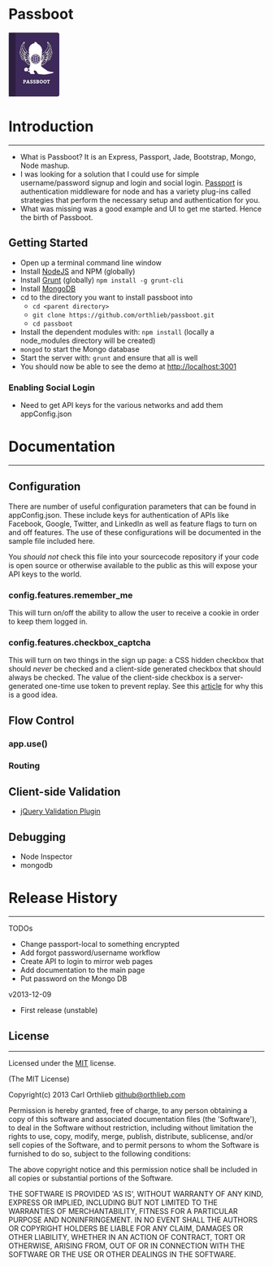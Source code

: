 Passboot
========

![Passboot icon](./app/public/ico/Passboot.png)
# Introduction
---
* What is Passboot? It is an Express, Passport, Jade, Bootstrap, Mongo, Node mashup.
* I was looking for a solution that I could use for simple username/password signup and login and social login. [Passport](http://passportjs.org/) is authentication middleware for node and has a variety plug-ins called strategies that perform the necessary setup and authentication for you. 
* What was missing was a good example and UI to get me started. Hence the birth of Passboot.

## Getting Started

* Open up a terminal command line window
* Install [NodeJS](http://nodejs.org/) and NPM (globally)
* Install [Grunt](https://github.com/gruntjs/grunt-cli) (globally) `npm install -g grunt-cli`
* Install [MongoDB](http://www.mongodb.com/)
* cd to the directory you want to install passboot into
	* `cd <parent directory>`
	* `git clone https://github.com/orthlieb/passboot.git`
	* `cd passboot`
* Install the dependent modules with: `npm install` (locally a node_modules directory will be created)
* `mongod` to start the Mongo database
* Start the server with: `grunt` and ensure that all is well
* You should now be able to see the demo at [http://localhost:3001](http://localhost:3001)
### Enabling Social Login
* Need to get API keys for the various networks and add them appConfig.json

# Documentation
---
## Configuration
There are number of useful configuration parameters that can be found in appConfig.json. These include keys for authentication of APIs like Facebook, Google, Twitter, and LinkedIn as well as feature flags to turn on and off features. The use of these configurations will be documented in the sample file included here.

You *should not* check this file into your sourcecode repository if your code is open source or otherwise available to the public as this will expose your API keys to the world.

### config.features.remember_me
This will turn on/off the ability to allow the user to receive a cookie in order to keep them logged in.

### config.features.checkbox_captcha
This will turn on two things in the sign up page: a CSS hidden checkbox that should *never* be checked and a client-side generated checkbox that should always be checked. The value of the client-side checkbox is a server-generated one-time use token to prevent replay. See this [article](http://uxmovement.com/forms/captchas-vs-spambots-why-the-checkbox-captcha-wins) for why this is a good idea.

## Flow Control
### app.use()
### Routing

## Client-side Validation
* [jQuery Validation Plugin](http://jqueryvalidation.org/)

## Debugging
* Node Inspector
* mongodb

# Release History
---
TODOs

* Change passport-local to something encrypted
* Add forgot password/username workflow
* Create API to login to mirror web pages
* Add documentation to the main page
* Put password on the Mongo DB

v2013-12-09

* First release (unstable)

## License
---

Licensed under the [MIT](http://opensource.org/licenses/MIT) license.

(The MIT License)

Copyright(c) 2013 Carl Orthlieb <github@orthlieb.com>

Permission is hereby granted, free of charge, to any person obtaining a copy of this software and associated documentation files (the 'Software'), to deal in the Software without restriction, including without limitation the rights to use, copy, modify, merge, publish, distribute, sublicense, and/or sell copies of the Software, and to permit persons to whom the Software is furnished to do so, subject to the following conditions:

The above copyright notice and this permission notice shall be included in all copies or substantial portions of the Software.

THE SOFTWARE IS PROVIDED 'AS IS', WITHOUT WARRANTY OF ANY KIND, EXPRESS OR IMPLIED, INCLUDING BUT NOT LIMITED TO THE WARRANTIES OF MERCHANTABILITY, FITNESS FOR A PARTICULAR PURPOSE AND NONINFRINGEMENT. IN NO EVENT SHALL THE AUTHORS OR COPYRIGHT HOLDERS BE LIABLE FOR ANY CLAIM, DAMAGES OR OTHER LIABILITY, WHETHER IN AN ACTION OF CONTRACT, TORT OR OTHERWISE, ARISING FROM, OUT OF OR IN CONNECTION WITH THE SOFTWARE OR THE USE OR OTHER DEALINGS IN THE SOFTWARE.
